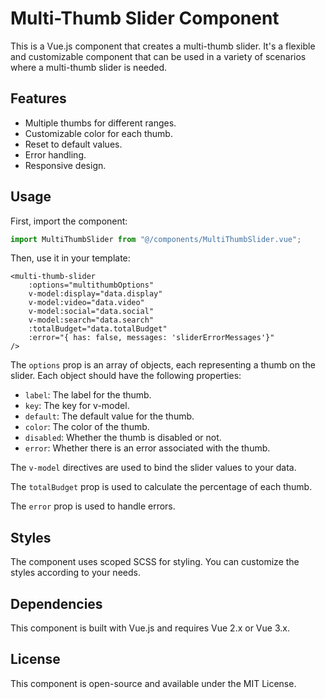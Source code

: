 # Multi-Thumb Slider Component

This is a Vue.js component that creates a multi-thumb slider. It's a flexible and customizable component that can be used in a variety of scenarios where a multi-thumb slider is needed.

## Features

- Multiple thumbs for different ranges.
- Customizable color for each thumb.
- Reset to default values.
- Error handling.
- Responsive design.

## Usage

First, import the component:

```javascript
import MultiThumbSlider from "@/components/MultiThumbSlider.vue";
```

Then, use it in your template:

```vue
<multi-thumb-slider
    :options="multithumbOptions"
    v-model:display="data.display"
    v-model:video="data.video"
    v-model:social="data.social"
    v-model:search="data.search"
    :totalBudget="data.totalBudget"
    :error="{ has: false, messages: 'sliderErrorMessages'}"
/>
```

The `options` prop is an array of objects, each representing a thumb on the slider. Each object should have the following properties:

- `label`: The label for the thumb.
- `key`: The key for v-model.
- `default`: The default value for the thumb.
- `color`: The color of the thumb.
- `disabled`: Whether the thumb is disabled or not.
- `error`: Whether there is an error associated with the thumb.

The `v-model` directives are used to bind the slider values to your data.

The `totalBudget` prop is used to calculate the percentage of each thumb.

The `error` prop is used to handle errors.

## Styles

The component uses scoped SCSS for styling. You can customize the styles according to your needs.

## Dependencies

This component is built with Vue.js and requires Vue 2.x or Vue 3.x.

## License

This component is open-source and available under the MIT License.